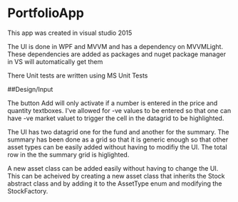 # PortfolioApp
This app was created in visual studio 2015

The UI is done in WPF and MVVM and has a dependency on MVVMLight. These dependencies are added as packages and nuget package manager in VS will automatically get them 

There Unit tests are written using MS Unit Tests 

##Design/Input 

The button Add will only activate if a number is entered in the price and quantity textboxes. I've allowed for -ve values to be entered so that one can have -ve market valuet to trigger the cell in the datagrid to be highlighted. 

The UI has two datagrid one for the fund and another for the summary. The summary has been done as a grid so that it is generic enough so that other asset types can be easily added without having to modifiy the UI. The total row in the the summary grid is higlighted. 

A new asset class can be added easily without having to change the UI. This can be acheived by creating a new asset class that inherits the Stock abstract class and by adding it to the AssetType enum  and modifying the StockFactory. 

